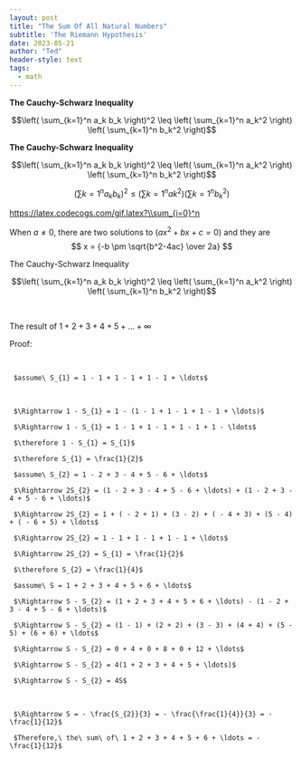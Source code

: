 ```yaml
---
layout: post
title: "The Sum Of All Natural Numbers"
subtitle: 'The Riemann Hypothesis'
date: 2023-05-21
author: "Ted"
header-style: text
tags:
  - math
---
```


**The Cauchy-Schwarz Inequality**

$$\left( \sum_{k=1}^n a_k b_k \right)^2 \leq \left( \sum_{k=1}^n a_k^2 \right) \left( \sum_{k=1}^n b_k^2 \right)$$


**The Cauchy-Schwarz Inequality**

```math
\left( \sum_{k=1}^n a_k b_k \right)^2 \leq \left( \sum_{k=1}^n a_k^2 \right) \left( \sum_{k=1}^n b_k^2 \right)
```


$$\left( \sum{k=1}^n a_k b_k \right)^2 \leq \left( \sum{k=1}^n ak^2 \right) \left( \sum{k=1}^n b_k^2 \right)$$


https://latex.codecogs.com/gif.latex?\\sum_{i=0}^n

When $a \ne 0$, there are two solutions to $(ax^2 + bx + c = 0)$ and they are 
$$ x = {-b \pm \sqrt{b^2-4ac} \over 2a} $$

The Cauchy-Schwarz Inequality

$$\left( \sum_{k=1}^n a_k b_k \right)^2 \leq \left( \sum_{k=1}^n a_k^2 \right) \left( \sum_{k=1}^n b_k^2 \right)$$


<br>

The result of $1 + 2 + 3 + 4 + 5 + \ldots + \infty$

Proof:

<br>

     $assume\ S_{1} = 1 - 1 + 1 - 1 + 1 - 1 + \ldots$     

<br>

     $\Rightarrow 1 - S_{1} = 1 - (1 - 1 + 1 - 1 + 1 - 1 + \ldots)$     

     $\Rightarrow 1 - S_{1} = 1 - 1 + 1 - 1 + 1 - 1 + 1 - \ldots$     

     $\therefore 1 - S_{1} = S_{1}$     

     $\therefore S_{1} = \frac{1}{2}$     

     $assume\ S_{2} = 1 - 2 + 3 - 4 + 5 - 6 + \ldots$     

     $\Rightarrow 2S_{2} = (1 - 2 + 3 - 4 + 5 - 6 + \ldots) + (1 - 2 + 3 - 4 + 5 - 6 + \ldots)$     

     $\Rightarrow 2S_{2} = 1 + ( - 2 + 1) + (3 - 2) + ( - 4 + 3) + (5 - 4) + ( - 6 + 5) + \ldots$     

     $\Rightarrow 2S_{2} = 1 - 1 + 1 - 1 + 1 - 1 + \ldots$     

     $\Rightarrow 2S_{2} = S_{1} = \frac{1}{2}$     

     $\therefore S_{2} = \frac{1}{4}$     

     $assume\ S = 1 + 2 + 3 + 4 + 5 + 6 + \ldots$     

     $\Rightarrow S - S_{2} = (1 + 2 + 3 + 4 + 5 + 6 + \ldots) - (1 - 2 + 3 - 4 + 5 - 6 + \ldots)$     

     $\Rightarrow S - S_{2} = (1 - 1) + (2 + 2) + (3 - 3) + (4 + 4) + (5 - 5) + (6 + 6) + \ldots$     

     $\Rightarrow S - S_{2} = 0 + 4 + 0 + 8 + 0 + 12 + \ldots$     

     $\Rightarrow S - S_{2} = 4(1 + 2 + 3 + 4 + 5 + \ldots)$     

     $\Rightarrow S - S_{2} = 4S$     

<br>

     $\Rightarrow S = - \frac{S_{2}}{3} = - \frac{\frac{1}{4}}{3} = - \frac{1}{12}$     

     $Therefore,\ the\ sum\ of\ 1 + 2 + 3 + 4 + 5 + 6 + \ldots = - \frac{1}{12}$     

<br>
